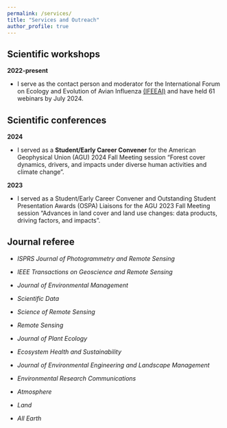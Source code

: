 ```yaml
---
permalink: /services/
title: "Services and Outreach"
author_profile: true
---
```


## Scientific workshops

**2022-present**
* I serve as the contact person and moderator for the International Forum on Ecology and Evolution of Avian Influenza [(IFEEAI)]((https://www.ceom.ou.edu/outreach/workshops/content/10)) and have held 61 webinars by July 2024. 

## Scientific conferences

**2024**

* I served as a **Student/Early Career Convener** for the American
Geophysical Union (AGU) 2024 Fall Meeting session “Forest cover dynamics, drivers, and impacts under diverse human activities and climate change”.

**2023**

* I served as a Student/Early Career Convener and Outstanding Student Presentation Awards (OSPA) Liaisons for the AGU 2023 Fall Meeting session “Advances in land cover and land use changes: data products, driving factors, and impacts”.

## Journal referee

  * _ISPRS Journal of Photogrammetry and Remote Sensing_
  
  * _IEEE Transactions on Geoscience and Remote Sensing_
  
  * _Journal of Environmental Management_
   
  * _Scientific Data_
  
  * _Science of Remote Sensing_
  
  * _Remote Sensing_
  
 * _Journal of Plant Ecology_
  
 * _Ecosystem Health and Sustainability_
  
 * _Journal of Environmental Engineering and Landscape Management_
  
 * _Environmental Research Communications_
  
 * _Atmosphere_
  
 * _Land_
  
 * _All Earth_

